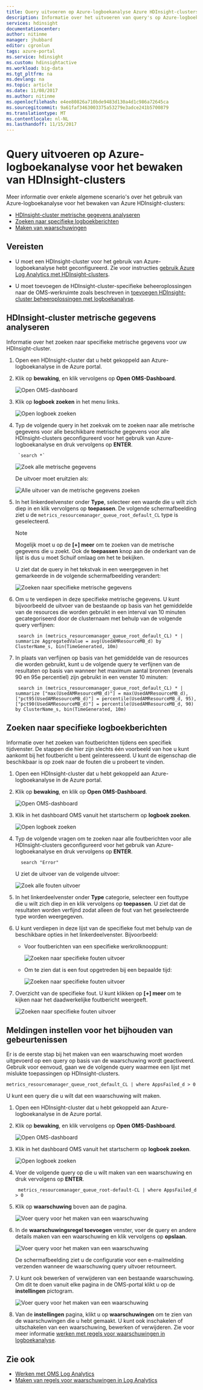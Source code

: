 ```yaml
---
title: Query uitvoeren op Azure-logboekanalyse Azure HDInsight-clusters bewaken | Microsoft Docs
description: Informatie over het uitvoeren van query's op Azure-logboekanalyse voor het bewaken van de taken die worden uitgevoerd in een HDInsight-cluster.
services: hdinsight
documentationcenter: 
author: nitinme
manager: jhubbard
editor: cgronlun
tags: azure-portal
ms.service: hdinsight
ms.custom: hdinsightactive
ms.workload: big-data
ms.tgt_pltfrm: na
ms.devlang: na
ms.topic: article
ms.date: 11/08/2017
ms.author: nitinme
ms.openlocfilehash: e4ee80826a710bde9483d130a4d1c986a72645ca
ms.sourcegitcommit: 9a61faf3463003375a53279e3adce241b5700879
ms.translationtype: MT
ms.contentlocale: nl-NL
ms.lasthandoff: 11/15/2017
---
```

# <a name="query-azure-log-analytics-to-monitor-hdinsight-clusters"></a>Query uitvoeren op Azure-logboekanalyse voor het bewaken van HDInsight-clusters

Meer informatie over enkele algemene scenario's over het gebruik van Azure-logboekanalyse voor het bewaken van Azure HDInsight-clusters:

* [HDInsight-cluster metrische gegevens analyseren](#analyze-hdinsight-cluster-metrics)
* [Zoeken naar specifieke logboekberichten](#search-for-specific-log-messages)
* [Maken van waarschuwingen](#create-alerts-for-tracking-events)

## <a name="prerequisites"></a>Vereisten

* U moet een HDInsight-cluster voor het gebruik van Azure-logboekanalyse hebt geconfigureerd. Zie voor instructies [gebruik Azure Log Analytics met HDInsight-clusters](hdinsight-hadoop-oms-log-analytics-tutorial.md).

* U moet toevoegen de HDInsight-cluster-specifieke beheeroplossingen naar de OMS-werkruimte zoals beschreven in [toevoegen HDInsight-cluster beheeroplossingen met logboekanalyse](hdinsight-hadoop-oms-log-analytics-management-solutions.md).

## <a name="analyze-hdinsight-cluster-metrics"></a>HDInsight-cluster metrische gegevens analyseren

Informatie over het zoeken naar specifieke metrische gegevens voor uw HDInsight-cluster.

1. Open een HDInsight-cluster dat u hebt gekoppeld aan Azure-logboekanalyse in de Azure portal.
2. Klik op **bewaking**, en klik vervolgens op **Open OMS-Dashboard**.

    ![Open OMS-dashboard](./media/hdinsight-hadoop-oms-log-analytics-use-queries/hdinsight-log-analytics-open-oms-dashboard.png "Open OMS-dashboard")

2. Klik op **logboek zoeken** in het menu links.

    ![Open logboek zoeken](./media/hdinsight-hadoop-oms-log-analytics-use-queries/hdinsight-log-analytics-click-log-search.png "logboek zoeken openen")

3. Typ de volgende query in het zoekvak om te zoeken naar alle metrische gegevens voor alle beschikbare metrische gegevens voor alle HDInsight-clusters geconfigureerd voor het gebruik van Azure-logboekanalyse en druk vervolgens op **ENTER**.

        `search *` 

    ![Zoek alle metrische gegevens](./media/hdinsight-hadoop-oms-log-analytics-use-queries/hdinsight-log-analytics-search-all-metrics.png "alle metrische gegevens zoeken")

    De uitvoer moet eruitzien als:

    ![Alle uitvoer van de metrische gegevens zoeken](./media/hdinsight-hadoop-oms-log-analytics-use-queries/hdinsight-log-analytics-search-all-metrics-output.png "alle uitvoer van de metrische gegevens zoeken")

5. In het linkerdeelvenster onder **Type**, selecteer een waarde die u wilt zich diep in en klik vervolgens op **toepassen**. De volgende schermafbeelding ziet u de `metrics_resourcemanager_queue_root_default_CL` type is geselecteerd. 

    > [!NOTE]
    > Mogelijk moet u op de **[+] meer** om te zoeken van de metrische gegevens die u zoekt. Ook de **toepassen** knop aan de onderkant van de lijst is dus u moet Schuif omlaag om het te bekijken.
    > 
    >    

    U ziet dat de query in het tekstvak in een weergegeven in het gemarkeerde in de volgende schermafbeelding verandert:

    ![Zoeken naar specifieke metrische gegevens](./media/hdinsight-hadoop-oms-log-analytics-use-queries/hdinsight-log-analytics-search-specific-metrics.png "zoeken naar specifieke metrische gegevens")

6. Om u te verdiepen in deze specifieke metrische gegevens. U kunt bijvoorbeeld de uitvoer van de bestaande op basis van het gemiddelde van de resources die worden gebruikt in een interval van 10 minuten gecategoriseerd door de clusternaam met behulp van de volgende query verfijnen:

        search in (metrics_resourcemanager_queue_root_default_CL) * | summarize AggregatedValue = avg(UsedAMResourceMB_d) by ClusterName_s, bin(TimeGenerated, 10m)

7. In plaats van verfijnen op basis van het gemiddelde van de resources die worden gebruikt, kunt u de volgende query te verfijnen van de resultaten op basis van wanneer het maximum aantal bronnen (evenals 90 en 95e percentiel) zijn gebruikt in een venster 10 minuten:

        search in (metrics_resourcemanager_queue_root_default_CL) * | summarize ["max(UsedAMResourceMB_d)"] = max(UsedAMResourceMB_d), ["pct95(UsedAMResourceMB_d)"] = percentile(UsedAMResourceMB_d, 95), ["pct90(UsedAMResourceMB_d)"] = percentile(UsedAMResourceMB_d, 90) by ClusterName_s, bin(TimeGenerated, 10m)

## <a name="search-for-specific-log-messages"></a>Zoeken naar specifieke logboekberichten

Informatie over het zoeken van foutberichten tijdens een specifiek tijdvenster. De stappen die hier zijn slechts één voorbeeld van hoe u kunt aankomt bij het foutbericht u bent geïnteresseerd. U kunt de eigenschap die beschikbaar is op zoek naar de fouten die u probeert te vinden.

1. Open een HDInsight-cluster dat u hebt gekoppeld aan Azure-logboekanalyse in de Azure portal.
2. Klik op **bewaking**, en klik op **Open OMS-Dashboard**.

    ![Open OMS-dashboard](./media/hdinsight-hadoop-oms-log-analytics-use-queries/hdinsight-log-analytics-open-oms-dashboard.png "Open OMS-dashboard")

2. Klik in het dashboard OMS vanuit het startscherm op **logboek zoeken**.

    ![Open logboek zoeken](./media/hdinsight-hadoop-oms-log-analytics-use-queries/hdinsight-log-analytics-click-log-search.png "logboek zoeken openen")

3. Typ de volgende vragen om te zoeken naar alle foutberichten voor alle HDInsight-clusters geconfigureerd voor het gebruik van Azure-logboekanalyse en druk vervolgens op **ENTER**. 

         search "Error"

    U ziet de uitvoer van de volgende uitvoer:

    ![Zoek alle fouten uitvoer](./media/hdinsight-hadoop-oms-log-analytics-use-queries/hdinsight-log-analytics-search-all-errors-output.png "alle fouten uitvoer zoeken")

5. In het linkerdeelvenster onder **Type** categorie, selecteer een fouttype die u wilt zich diep in en klik vervolgens op **toepassen**.  U ziet dat de resultaten worden verfijnd zodat alleen de fout van het geselecteerde type worden weergegeven.
7. U kunt verdiepen in deze lijst van de specifieke fout met behulp van de beschikbare opties in het linkerdeelvenster. Bijvoorbeeld: 

    - Voor foutberichten van een specifieke werkrolknooppunt:

        ![Zoeken naar specifieke fouten uitvoer](./media/hdinsight-hadoop-oms-log-analytics-use-queries/hdinsight-log-analytics-search-specific-error-refined.png "zoeken naar specifieke fouten uitvoer")

    - Om te zien dat is een fout opgetreden bij een bepaalde tijd:

        ![Zoeken naar specifieke fouten uitvoer](./media/hdinsight-hadoop-oms-log-analytics-use-queries/hdinsight-log-analytics-search-specific-error-time.png "zoeken naar specifieke fouten uitvoer")

9. Overzicht van de specifieke fout. U kunt klikken op **[+] meer** om te kijken naar het daadwerkelijke foutbericht weergeeft.

    ![Zoeken naar specifieke fouten uitvoer](./media/hdinsight-hadoop-oms-log-analytics-use-queries/hdinsight-log-analytics-search-specific-error-arrived.png "zoeken naar specifieke fouten uitvoer")

## <a name="create-alerts-for-tracking-events"></a>Meldingen instellen voor het bijhouden van gebeurtenissen

Er is de eerste stap bij het maken van een waarschuwing moet worden uitgevoerd op een query op basis van de waarschuwing wordt geactiveerd. Gebruik voor eenvoud, gaan we de volgende query waarmee een lijst met mislukte toepassingen op HDInsight-clusters.

    metrics_resourcemanager_queue_root_default_CL | where AppsFailed_d > 0

U kunt een query die u wilt dat een waarschuwing wilt maken.

1. Open een HDInsight-cluster dat u hebt gekoppeld aan Azure-logboekanalyse in de Azure portal.
2. Klik op **bewaking**, en klik vervolgens op **Open OMS-Dashboard**.

    ![Open OMS-dashboard](./media/hdinsight-hadoop-oms-log-analytics-use-queries/hdinsight-log-analytics-open-oms-dashboard.png "Open OMS-dashboard")

2. Klik in het dashboard OMS vanuit het startscherm op **logboek zoeken**.

    ![Open logboek zoeken](./media/hdinsight-hadoop-oms-log-analytics-use-queries/hdinsight-log-analytics-click-log-search.png "logboek zoeken openen")

3. Voer de volgende query op die u wilt maken van een waarschuwing en druk vervolgens op **ENTER**.

        metrics_resourcemanager_queue_root-default-CL | where AppsFailed_d > 0

4. Klik op **waarschuwing** boven aan de pagina.

    ![Voer query voor het maken van een waarschuwing](./media/hdinsight-hadoop-oms-log-analytics-use-queries/hdinsight-log-analytics-create-alert-query.png "Enter query voor het maken van een waarschuwing")

4. In de **waarschuwingsregel toevoegen** venster, voer de query en andere details maken van een waarschuwing en klik vervolgens op **opslaan**.

    ![Voer query voor het maken van een waarschuwing](./media/hdinsight-hadoop-oms-log-analytics-use-queries/hdinsight-log-analytics-create-alert.png "Enter query voor het maken van een waarschuwing")

    De schermafbeelding ziet u de configuratie voor een e-mailmelding verzenden wanneer de waarschuwing query uitvoer retourneert.

5. U kunt ook bewerken of verwijderen van een bestaande waarschuwing. Om dit te doen vanuit elke pagina in de OMS-portal klikt u op de **instellingen** pictogram.

    ![Voer query voor het maken van een waarschuwing](./media/hdinsight-hadoop-oms-log-analytics-use-queries/hdinsight-log-analytics-edit-alert.png "Enter query voor het maken van een waarschuwing")

6. Van de **instellingen** pagina, klikt u op **waarschuwingen** om te zien van de waarschuwingen die u hebt gemaakt. U kunt ook inschakelen of uitschakelen van een waarschuwing, bewerken of verwijderen. Zie voor meer informatie [werken met regels voor waarschuwingen in logboekanalyse](../log-analytics/log-analytics-alerts-creating.md).

## <a name="see-also"></a>Zie ook

* [Werken met OMS Log Analytics](https://blogs.msdn.microsoft.com/wei_out_there_with_system_center/2016/07/03/oms-log-analytics-create-tiles-drill-ins-and-dashboards-with-the-view-designer/)
* [Maken van regels voor waarschuwingen in Log Analytics](../log-analytics/log-analytics-alerts-creating.md)
